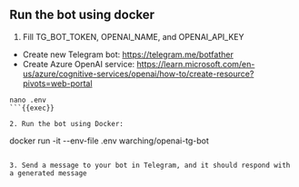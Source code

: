 ## Run the bot using docker

1. Fill TG_BOT_TOKEN, OPENAI_NAME, and OPENAI_API_KEY

- Create new Telegram bot: https://telegram.me/botfather
- Create Azure OpenAI service: https://learn.microsoft.com/en-us/azure/cognitive-services/openai/how-to/create-resource?pivots=web-portal

```
nano .env
```{{exec}}

2. Run the bot using Docker:

```
docker run -it --env-file .env warching/openai-tg-bot
```{{exec}}

3. Send a message to your bot in Telegram, and it should respond with a generated message